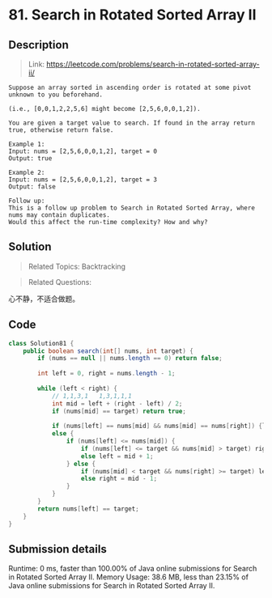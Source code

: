 # 81. Search in Rotated Sorted Array II

## Description

> Link: https://leetcode.com/problems/search-in-rotated-sorted-array-ii/

```
Suppose an array sorted in ascending order is rotated at some pivot unknown to you beforehand.

(i.e., [0,0,1,2,2,5,6] might become [2,5,6,0,0,1,2]).

You are given a target value to search. If found in the array return true, otherwise return false.

Example 1:
Input: nums = [2,5,6,0,0,1,2], target = 0
Output: true

Example 2:
Input: nums = [2,5,6,0,0,1,2], target = 3
Output: false

Follow up:
This is a follow up problem to Search in Rotated Sorted Array, where nums may contain duplicates.
Would this affect the run-time complexity? How and why?

```


## Solution

> Related Topics: Backtracking

> Related Questions:

心不静，不适合做题。

## Code

```java
class Solution81 {
    public boolean search(int[] nums, int target) {
        if (nums == null || nums.length == 0) return false;
        
        int left = 0, right = nums.length - 1;
        
        while (left < right) {
            // 1,1,3,1   1,3,1,1,1
            int mid = left + (right - left) / 2;
            if (nums[mid] == target) return true;
            
            if (nums[left] == nums[mid] && nums[mid] == nums[right]) {left++; right--;}
            else {
                if (nums[left] <= nums[mid]) {
                    if (nums[left] <= target && nums[mid] > target) right = mid - 1;
                    else left = mid + 1;
                } else {
                    if (nums[mid] < target && nums[right] >= target) left = mid + 1;
                    else right = mid - 1;
                }
            }
        }
        return nums[left] == target;
    }
}
```


## Submission details
Runtime: 0 ms, faster than 100.00% of Java online submissions for Search in Rotated Sorted Array II.
Memory Usage: 38.6 MB, less than 23.15% of Java online submissions for Search in Rotated Sorted Array II.
